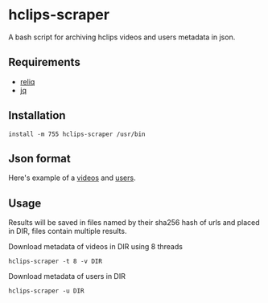 # hclips-scraper

A bash script for archiving hclips videos and users metadata in json.

## Requirements

 - [reliq](https://github.com/TUVIMEN/reliq)
 - [jq](https://github.com/stedolan/jq)

## Installation

    install -m 755 hclips-scraper /usr/bin

## Json format

Here's example of a [videos](videos-example.json) and [users](users-example.json).

## Usage

Results will be saved in files named by their sha256 hash of urls and placed in DIR, files contain multiple results.

Download metadata of videos in DIR using 8 threads

    hclips-scraper -t 8 -v DIR

Download metadata of users in DIR

    hclips-scraper -u DIR

